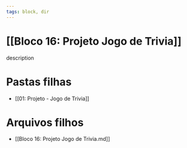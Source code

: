 ```yaml
---
tags: block, dir
---
```


# [[Bloco 16: Projeto Jogo de Trivia]]

description

# Pastas filhas

- [[01: Projeto - Jogo de Trivia]]

# Arquivos filhos

- [[Bloco 16: Projeto Jogo de Trivia.md]]
